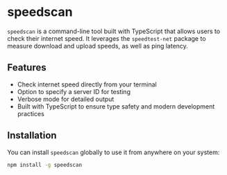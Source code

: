 # speedscan

`speedscan` is a command-line tool built with TypeScript that allows users to check their internet speed. It leverages the `speedtest-net` package to measure download and upload speeds, as well as ping latency.

## Features

- Check internet speed directly from your terminal
- Option to specify a server ID for testing
- Verbose mode for detailed output
- Built with TypeScript to ensure type safety and modern development practices

## Installation

You can install `speedscan` globally to use it from anywhere on your system:

```bash
npm install -g speedscan